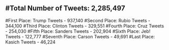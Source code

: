 #Total Number of Tweets: 2,285,497 
---
#First Place: Trump Tweets - 937,140
#Second Place: Rubio Tweets - 344,100
#Third Place: Clinton Tweets - 329,551
#Fourth Place: Cruz Tweets - 254,030
#Fifth Place: Sanders Tweets - 202,904
#Sixth Place: Jeb! Tweets - 122,777
#Seventh Place: Carson Tweets - 49,691
#Last Place: Kasich Tweets - 46,224
